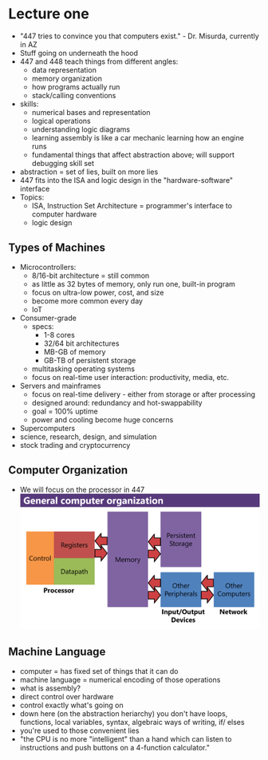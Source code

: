 # Lecture one

* "447 tries to convince you that computers exist." - Dr. Misurda, currently in AZ
* Stuff going on underneath the hood
* 447 and 448 teach things from different angles:
  * data representation
  * memory organization
  * how programs actually run
  * stack/calling conventions
* skills:
  * numerical bases and representation
  * logical operations
  * understanding logic diagrams
  * learning assembly is like a car mechanic learning how an engine runs
  * fundamental things that affect abstraction above; will support debugging skill set
* abstraction = set of lies, built on more lies
* 447 fits into the ISA and logic design  in the "hardware-software" interface
* Topics:
  * ISA, Instruction Set Architecture = programmer's interface to computer hardware
  * logic design

## Types of Machines
* Microcontrollers:
  * 8/16-bit architecture = still common
  * as little as 32 bytes of memory, only run one, built-in program
  * focus on ultra-low power, cost, and size
  * become more common every day
  * IoT
* Consumer-grade
  * specs:
    * 1-8 cores
    * 32/64 bit architectures
    * MB-GB of memory
    * GB-TB of persistent storage
   * multitasking operating systems
  * focus on real-time user interaction: productivity, media, etc.
* Servers and mainframes
  * focus on real-time delivery - either from storage or after processing
  * designed around: redundancy and hot-swappability
  * goal = 100% uptime
  * power and cooling become huge concerns
* Supercomputers
 * science, research, design, and simulation
 * stock trading and cryptocurrency
 
## Computer Organization
* We will focus on the processor in 447
![Computer Organization](computer-org.png)

## Machine Language
* computer = has fixed set of things that it can do
* machine language = numerical encoding of those operations
* what is assembly?
 * direct control over hardware
 * control exactly what's going on
 * down here (on the abstraction heriarchy)  you don't have loops, functions, local variables, syntax, algebraic ways of writing, if/ elses
  * you're used to those convenient lies
* "the CPU is no more "intelligent" than a hand which can listen to instructions and push buttons on a 4-function calculator."
